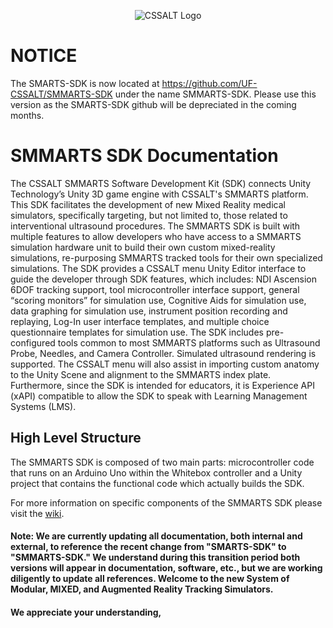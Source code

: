 <p align = "center">
    <img src = "https://github.com/UF-CSSALT/SMARTS-SDK/blob/master/Documentation/Images/CSSALTLogo.jpg" alt = "CSSALT Logo">
</p>
<!-- \\anes.ahc.ufl.edu\anes$\NEWSHARE\CSSALT\Research\Projects_and_Proposals\Projects\Open_Projects\SDK -->

# NOTICE
The SMARTS-SDK is now located at https://github.com/UF-CSSALT/SMMARTS-SDK under the name SMMARTS-SDK. Please use this version as the SMARTS-SDK github will be depreciated in the coming months.



# SMMARTS SDK Documentation
The CSSALT SMMARTS Software Development Kit (SDK) connects Unity Technology’s
Unity 3D game engine with CSSALT's SMMARTS platform. This SDK
facilitates the development of new Mixed Reality medical simulators, specifically targeting, but not limited to, those related to interventional ultrasound procedures. The SMMARTS SDK is built with multiple features to allow developers who have access to a SMMARTS simulation hardware unit to build their own custom mixed-reality simulations, re-purposing SMMARTS tracked tools for their own specialized simulations. The SDK provides a CSSALT menu Unity Editor interface to guide the developer through SDK features, which includes: NDI Ascension 6DOF tracking support, tool microcontroller interface support, general “scoring monitors” for simulation use, Cognitive Aids for simulation use, data graphing for simulation use, instrument position recording and replaying, Log-In user interface templates, and multiple choice questionnaire templates for simulation use. The SDK includes pre-configured tools common to most SMMARTS platforms such as Ultrasound Probe, Needles, and Camera Controller. Simulated ultrasound rendering is supported. The CSSALT menu will also assist in importing custom anatomy to the Unity Scene and alignment to the SMMARTS index plate. Furthermore, since the SDK is intended for educators, it is Experience API (xAPI) compatible to allow the SDK to speak with Learning Management Systems (LMS).

<!-- not sure if this line is needed The SDK will provide documentation and sample projects for developers to reference. -->

## High Level Structure
The SMMARTS SDK is composed of two main parts: microcontroller code that runs on an Arduino Uno within the Whitebox controller and a Unity project that contains the functional code which actually builds the SDK.

For more information on specific components of the SMMARTS SDK please visit the [wiki](https://github.com/UF-CSSALT/SMARTS-SDK/wiki). 

#### Note: We are currently updating all documentation, both internal and external, to reference the recent change from "SMARTS-SDK" to "SMMARTS-SDK." We understand during this transition period both versions will appear in documentation, software, etc., but we are working diligently to update all references. Welcome to the new System of Modular, MIXED, and Augmented Reality Tracking Simulators.

#### We appreciate your understanding,

